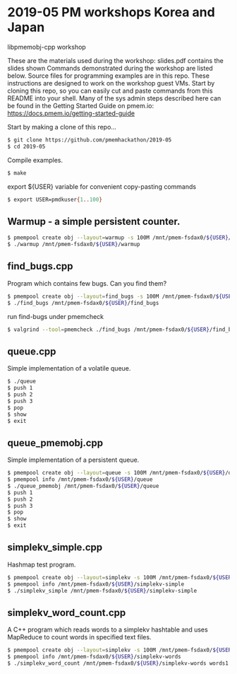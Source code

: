 # 2019-05 PM workshops Korea and Japan #




libpmemobj-cpp workshop

These are the materials used during the workshop:
	slides.pdf contains the slides shown
	Commands demonstrated during the workshop are listed below.
	Source files for programming examples are in this repo.
These instructions are designed to work on the workshop guest VMs.
Start by cloning this repo, so you can easily cut and paste commands from
this README into your shell.
Many of the sys admin steps described here can be found in the
Getting Started Guide on pmem.io:
https://docs.pmem.io/getting-started-guide

Start by making a clone of this repo...
```sh
$ git clone https://github.com/pmemhackathon/2019-05
$ cd 2019-05
```

Compile examples.
```sh
$ make
```

export ${USER} variable for convenient copy-pasting commands
```sh
$ export USER=pmdkuser{1..100}
```

## Warmup - a simple persistent counter. ##

```sh
$ pmempool create obj --layout=warmup -s 100M /mnt/pmem-fsdax0/${USER}/warmup
$ ./warmup /mnt/pmem-fsdax0/${USER}/warmup
```

## find_bugs.cpp ##

Program which contains few bugs. Can you find them?
```sh
$ pmempool create obj --layout=find_bugs -s 100M /mnt/pmem-fsdax0/${USER}/find_bugs
$ ./find_bugs /mnt/pmem-fsdax0/${USER}/find_bugs
```

run find-bugs under pmemcheck
```sh
$ valgrind --tool=pmemcheck ./find_bugs /mnt/pmem-fsdax0/${USER}/find_bugs
```

## queue.cpp ##

Simple implementation of a volatile queue.
```sh
$ ./queue
$ push 1
$ push 2
$ push 3
$ pop
$ show
$ exit
```

## queue_pmemobj.cpp ##

Simple implementation of a persistent queue.
```sh
$ pmempool create obj --layout=queue -s 100M /mnt/pmem-fsdax0/${USER}/queue
$ pmempool info /mnt/pmem-fsdax0/${USER}/queue
$ ./queue_pmemobj /mnt/pmem-fsdax0/${USER}/queue
$ push 1
$ push 2
$ push 3
$ pop
$ show
$ exit
```

## simplekv_simple.cpp ##

Hashmap test program.
```sh
$ pmempool create obj --layout=simplekv -s 100M /mnt/pmem-fsdax0/${USER}/simplekv-simple
$ pmempool info /mnt/pmem-fsdax0/${USER}/simplekv-simple
$ ./simplekv_simple /mnt/pmem-fsdax0/${USER}/simplekv-simple
```

## simplekv_word_count.cpp ##

A C++ program which reads words to a simplekv hashtable and uses MapReduce
to count words in specified text files.
```sh
$ pmempool create obj --layout=simplekv -s 100M /mnt/pmem-fsdax0/${USER}/simplekv-words
$ pmempool info /mnt/pmem-fsdax0/${USER}/simplekv-words
$ ./simplekv_word_count /mnt/pmem-fsdax0/${USER}/simplekv-words words1.txt words2.txt
```
